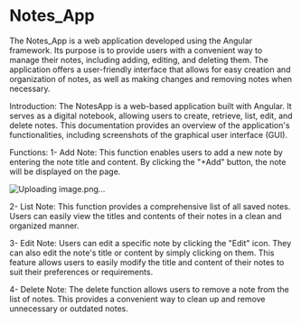 # Notes_App
The Notes_App is a web application developed using the Angular framework. Its purpose is to provide users with a convenient way to manage their notes, including adding, editing, and deleting them. The application offers a user-friendly interface that allows for easy creation and organization of notes, as well as making changes and removing notes when necessary.

Introduction:
The NotesApp is a web-based application built with Angular. It serves as a digital notebook, allowing users to create, retrieve, list, edit, and delete notes. This documentation provides an overview of the application's functionalities, including screenshots of the graphical user interface (GUI).

Functions:
1- Add Note:
This function enables users to add a new note by entering the note title and content. By clicking the "+Add" button, the note will be displayed on the page.

![Uploading image.png…]()


2- List Note:
This function provides a comprehensive list of all saved notes. Users can easily view the titles and contents of their notes in a clean and organized manner.

3- Edit Note:
Users can edit a specific note by clicking the "Edit" icon. They can also edit the note's title or content by simply clicking on them. This feature allows users to easily modify the title and content of their notes to suit their preferences or requirements.

4- Delete Note:
The delete function allows users to remove a note from the list of notes. This provides a convenient way to clean up and remove unnecessary or outdated notes.

